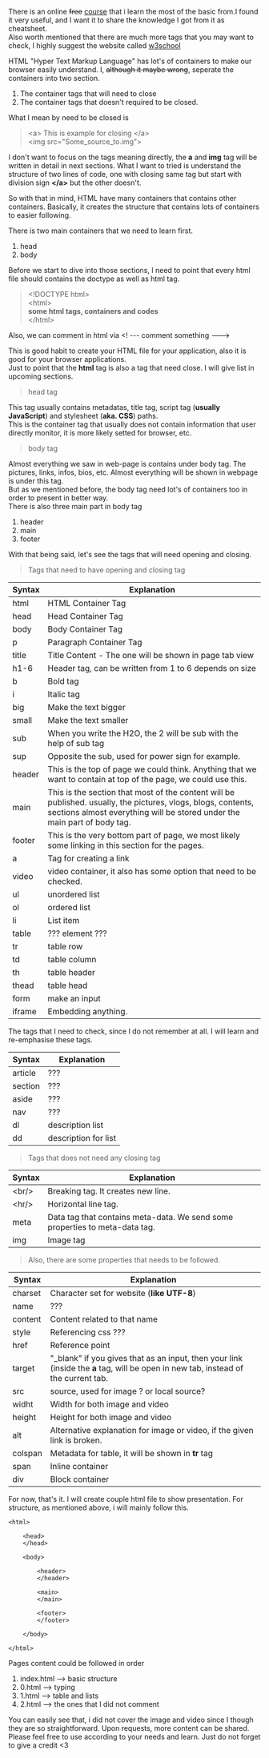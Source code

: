 There is an online ~~free~~ [course](https://www.youtube.com/watch?v=pQN-pnXPaVg) that i learn the most of the basic from.I found it very useful, and I want it to share the knowledge I got from it as cheatsheet.<br>
Also worth mentioned that there are much more tags that you may want to check, I highly suggest the website called [w3school](https://www.w3schools.com/html/default.asp)

HTML "Hyper Text Markup Language" has lot's of containers to make our browser easily understand. I, ~~although it maybe wrong~~, seperate the containers into two section.

1. The container tags that will need to close
1. The container tags that doesn't required to be closed.

What I mean by need to be closed is
> \<a> This is example for closing \</a><br>
\<img src="Some_source_to.img">

I don't want to focus on the tags meaning directly, the **a** and **img** tag will be written in detail in next sections. What I want to tried is understand the structure of two lines of code, one with closing same tag but start with division sign **\</a>** but the other doesn't.

So with that in mind, HTML have many containers that contains other containers. Basically, it creates the structure that contains lots of containers to easier following.

There is two main containers that we need to learn first.
1. head
1. body

Before we start to dive into those sections, I need to point that every html file should contains the doctype as well as html tag.
>\<!DOCTYPE html><br>
\<html><br>
**some html tags, containers and codes**<br>
\</html><br>

Also, we can comment in html via \<! --- comment something --->

This is good habit to create your HTML file for your application, also it is good for your browser applications.<br>
Just to point that the **html** tag is also a tag that need close. I will give list in upcoming sections.

> head tag

This tag usually contains metadatas, title tag, script tag (**usually JavaScript**) and stylesheet (**aka. CSS**) paths.<br>
This is the container tag that usually does not contain information that user directly monitor, it is more likely setted for browser, etc.

> body tag

Almost everything we saw in web-page is contains under body tag. The pictures, links, infos, bios, etc. Almost everything will be shown in webpage is under this tag.<br>
But as we mentioned before, the body tag need lot's of containers too in order to present in better way.<br>
There is also three main part in body tag
1. header
2. main
3. footer

With that being said, let's see the tags that will need opening and closing.

>Tags that need to have opening and closing tag

|Syntax|Explanation|
|------|-----------|
|html| HTML Container Tag|
|head| Head Container Tag|
|body| Body Container Tag|
|p| Paragraph Container Tag|
|title| Title Content - The one will be shown in page tab view|
|h1-6| Header tag, can be written from 1 to 6 depends on size|
|b| Bold tag|
|i| Italic tag|
|big| Make the text bigger|
|small| Make the text smaller|
|sub| When you write the H2O, the 2 will be sub with the help of sub tag|
|sup| Opposite the sub, used for power sign for example.|
|header| This is the top of page we could think. Anything that we want to contain at top of the page, we could use this.|
|main| This is the section that most of the content will be published. usually, the pictures, vlogs, blogs, contents, sections almost everything will be stored under the main part of body tag.|
|footer| This is the very bottom part of page, we most likely some linking in this section for the pages.|
|a| Tag for creating a link|
|video| video container, it also has some option that need to be checked.|
|ul| unordered list|
|ol| ordered list|
|li| List item|
|table| ??? element ??? |
|tr| table row|
|td| table column|
|th| table header|
|thead|table head|
|form| make an input|
|iframe|Embedding anything.|

The tags that I need to check, since I do not remember at all. I will learn and re-emphasise these tags.

|Syntax|Explanation|
|------|-----------|
|article| ??? |
|section| ??? |
|aside| ??? |
|nav| ??? |
|dl| description list|
|dd| description for list|

>Tags that does not need any closing tag

|Syntax|Explanation|
|------|-----------|
|\<br/>|Breaking tag. It creates new line.|
|\<hr/>|Horizontal line tag.|
|meta|Data tag that contains meta-data. We send some properties to meta-data tag.|
|img| Image tag|


>Also, there are some properties that needs to be followed.

|Syntax|Explanation|
|------|-----------|
|charset| Character set for website (**like UTF-8**)|
|name| ??? |
|content| Content related to that name |
|style| Referencing css ??? |
|href| Reference point|
|target|"_blank" if you gives that as an input, then your link (inside the **a** tag, will be open in new tab, instead of the current tab.|
|src| source, used for image ? or local source?|
|widht| Width for both image and video|
|height| Height for both image and video|
|alt| Alternative explanation for image or video, if the given link is broken.|
|colspan| Metadata for table, it will be shown in **tr** tag|
|span| Inline container|
|div| Block container|

For now, that's it. I will create couple html file to show presentation. For structure, as mentioned above, i will mainly follow this.

    <html>
    
        <head>
        </head>
    
        <body>
        
            <header>
            </header>
            
            <main>
            </main>
            
            <footer>
            </footer>
            
        </body>
        
    </html>

Pages content could be followed in order
1. index.html   --> basic structure
1. 0.html       --> typing
1. 1.html       --> table and lists
1. 2.html       --> the ones that I did not comment

You can easily see that, i did not cover the image and video since I though they are so straightforward. Upon requests, more content can be shared. Please feel free to use according to your needs and learn. Just do not forget to give a credit <3 
